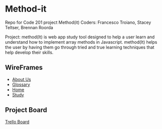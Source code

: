 # Method-it
Repo for Code 201 project Method(it)
Coders: Francesco Troiano, Stacey Teltser, Brennan Roorda

Project: method(It) is web app study tool designed to help a user learn and understand how to implement array methods in Javascript. method(It) helps the user by having them go through tried and true learning techniques that help develop their skills.

## WireFrames
- [About Us](planningimages/aboutus-wireframe.jpg)
- [Glossary](planningimages/glossary-wireframe.jpg)
- [Home](planningimages/landing-wireframe.jpg)
- [Study](planningimages/study-wireframe.jpg)

## Project Board
[Trello Board](https://trello.com/b/t27gHJsx/methodit)